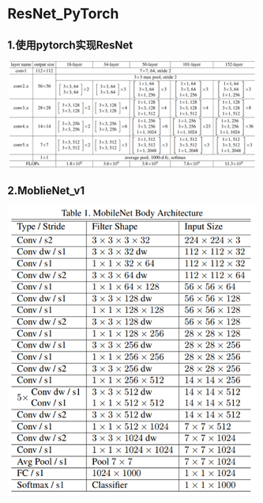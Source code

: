 # ResNet_PyTorch
## 1.使用pytorch实现ResNet
![image](ResNet网络结构.png)
## 2.MoblieNet_v1
![image](MobileNet_v1网络结构.png)
